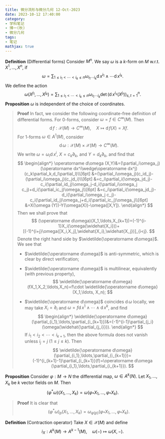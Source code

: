 ```yaml
---
title: 微分流形与微分几何 12-Oct-2023
date: 2023-10-12 17:40:00
category: 
- 学科笔记
- 博一(秋)
- 微分几何
tags: 
- 笔记
mathjax: true
---
```


**Definition** (Differential forms) Consider $M^n$. We say $\omega$ is a $k$-form on $M$ w.r.t. $X^1,\ldots,X^n$, if 
$$
\omega=\sum_{1\leq i_1<\cdots <i_k\leq n}\omega_{i_1\cdots i_k}\operatorname dx^{i_1}\wedge \cdots \operatorname dx^{i_k}.
$$
We define the action 
$$
\omega(X^{j_1},\ldots, X^{j_k})=\sum_{1\leq i_1<\cdots< i_k\leq n}\omega_{i_1\cdots i_k}\det(\operatorname dx^{i_s}(X^{j_t}))_{s,t=1}^n.
$$
**Proposition** $\omega$ is independent of the choice of coordinates. 

> **Proof** In fact, we consider the following coordinate-free definition of differential forms. For $0$-forms, consider $\omega=f \in C^\infty(M)$​. Then
> $$
> \operatorname df:\mathscr X(M)\to C^\infty(M),\quad X\mapsto \operatorname df(X)=Xf.
> $$
> For $1$-forms $\omega \in A^1(M)$, consider 
> $$
> \operatorname d\omega :\mathscr X(M)\times \mathscr X(M)\to C^\infty(M).
> $$
> We write $\omega =\omega_i\operatorname dx^i$, $X=c_k\partial _k$, and $Y=d_k\partial _k$, and find that
> $$
> \begin{align*}
> \operatorname d\omega (X,Y)&=(\partial_i\omega_j)(\operatorname dx^i\wedge\operatorname dx^j)(c_k\partial_k,d_l\partial_l)\\[6pt]
> &=(\partial_i\omega_j)(c_id_j)-(\partial_i\omega_j)(c_jd_i)\\[6pt]
> &=c_i\partial_i(\omega_jd_j)-c_i(\partial_id_j)\omega_j-d_i(\partial_i\omega_j c_j)+d_i(\partial_ic_j)\omega_j\\[6pt]
> &=c_i\partial_i(\omega_jd_j)-d_i(\partial_i\omega_j c_j)-c_i(\partial_id_j)\omega_j+d_i(\partial_ic_j)\omega_j\\[6pt]
> &=X(\omega (Y))-Y(\omega(X))-\omega([X,Y]).
> \end{align*}
> $$
> Then we shall prove that
> $$
> (\operatorname d\omega)(X_1,\ldots,X_{k+1})=(-1)^{i-1}X_i(\omega(\widehat{X_i}))+[(-1)^{i+j}\omega([X_i,X_j],\widehat{X_i},\widehat{X_j})]_{i<j}.
> $$
> Denote the right hand side by $\widetilde{\operatorname d\omega}$. We see that 
>
> * $\widetilde{\operatorname d\omega}$ is anti-symmetric, which is clear by direct verification;
>
> * $\widetilde{\operatorname d\omega}$ is multilinear, equivalently (with previous property),
>   $$
>   \widetilde{\operatorname d\omega}(fX_1,X_2,\ldots,X_n)=f\cdot \widetilde{\operatorname d\omega}(X_1,\ldots, X_n);
>   $$
>
> * $\widetilde{\operatorname d\omega}$ coincides $\operatorname d\omega$ locally, we may take $X_i=\partial_i$ and $\omega =f\operatorname dx^1\wedge\cdots \wedge \operatorname dx^k$, and find 
>   $$
>   \begin{align*}
>   \widetilde{\operatorname d\omega}(\partial_{i_1},\ldots,\partial_{i_{k+1}})&=(-1)^{i-1}\partial_{j_i}(\omega(\widehat{\partial_{j_i}})).
>   \end{align*}
>   $$
>   If $i_1<i_2<\cdots< i_{k+1}$, then the above formula does not vanish unless $i_j=j$ ($1\leq j\leq k$). Then 
>   $$
>   \widetilde{\operatorname d\omega}(\partial_{i_1},\ldots,\partial_{i_{k+1}})=(-1)^{i_{k+1}-1}\partial_{i_{k+1}}(f)=\operatorname d\omega (\partial_{i_1},\ldots,\partial_{i_{k+1}}).
>   $$

**Proposition** Consider $\varphi:M\to N$ the differential map, $\omega\in A^k(N)$. Let $X_1,\ldots, X_k$ be $k$ vector fields on $M$. Then
$$
(\varphi^\ast \omega)(X_1,\ldots,X_k)=\omega(\varphi_\ast X_1,\ldots,\varphi_\ast X_k).
$$

> **Proof** It is clear that
> $$
> (\varphi^\ast \omega)_p(X_1,\ldots,X_k)=\omega_{\varphi(p)}(\varphi_\ast X_1,\ldots,\varphi_\ast X_k).
> $$

**Definition** (Contraction operator) Take $X\in \mathscr X(M)$ and define
$$
i_X:A^k(M)\to A^{k-1}(M),\quad \omega (-) \mapsto \omega(X,-).
$$




























